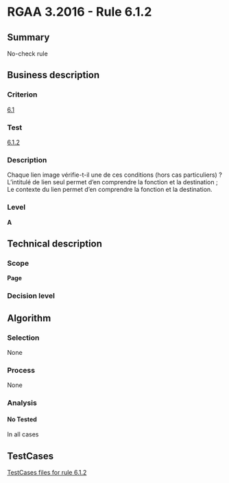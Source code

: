 # RGAA 3.2016 - Rule 6.1.2

## Summary
No-check rule


## Business description

### Criterion
[6.1](http://references.modernisation.gouv.fr/rgaa-accessibilite/criteres.html#crit-6-1)

### Test
[6.1.2](http://references.modernisation.gouv.fr/rgaa-accessibilite/criteres.html#test-6-1-2)

### Description
Chaque lien image vérifie-t-il une de ces conditions (hors cas particuliers) ? L’intitulé de lien seul permet d’en comprendre la fonction et la destination ; Le contexte du lien permet d’en comprendre la fonction et la destination.

### Level
**A**


## Technical description

### Scope
**Page**

### Decision level


## Algorithm

### Selection
None

### Process
None

### Analysis

#### No Tested
In all cases


##  TestCases

[TestCases files for rule 6.1.2](https://github.com/Asqatasun/Asqatasun/tree/RGAA_3.2016/rules/rules-rgaa3.2016/src/test/resources/testcases/rgaa32016/Rgaa32016Rule060102/)


